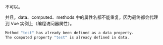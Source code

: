 不可以。

并且，data、computed、methods 中的属性名都不能重复，因为最终都会代理到 Vue 实例上（编程访问器属性）。

```bash
Method "test" has already been defined as a data property.
The computed property "test" is already defined in data.
```
